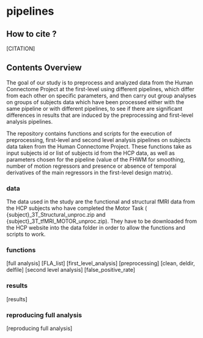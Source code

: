 # pipelines



## How to cite ?

[CITATION]

## Contents Overview

The goal of our study is to preprocess and analyzed data from the Human Connectome Project at the first-level using different pipelines, which differ from each other on specific parameters, and then carry out group analyses on groups of subjects data which have been processed either with the same pipeline or with different pipelines, to see if there are significant differences in results that are induced by the preprocessing and first-level analysis pipelines.

The repository contains functions and scripts for the execution of preprocessing, first-level and second level analysis pipelines on subjects data taken from the Human Connectome Project. These functions take as input subjects id or list of subjects id from the HCP data, as well as parameters chosen for the pipeline (value of the FHWM for smoothing, number of motion regressors and presence or absence of temporal derivatives of the main regressors in the first-level design matrix).

### data

The data used in the study are the functional and structural fMRI data from the HCP subjects who have completed the Motor Task ( {subject}\_3T_Structural_unproc.zip and {subject}\_3T_tfMRI_MOTOR_unproc.zip). They have to be downloaded from the HCP website into the data folder in order to allow the functions and scripts to work.

### functions

[full analysis]
[FLA_list]
[first_level_analysis]
[preprocessing]
[clean, deldir, delfile]
[second level analysis]
[false_positive_rate]

### results

[results]

### reproducing full analysis

[reproducing full analysis]
